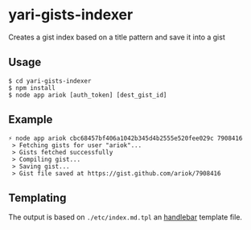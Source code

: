 # yari-gists-indexer
Creates a gist index based on a title pattern and save it into a gist

## Usage
    $ cd yari-gists-indexer
    $ npm install
    $ node app ariok [auth_token] [dest_gist_id]

## Example
    ⚡ node app ariok cbc68457bf406a1042b345d4b2555e520fee029c 7908416
     > Fetching gists for user "ariok"...
     > Gists fetched successfully
     > Compiling gist...
     > Saving gist...
     > Gist file saved at https://gist.github.com/ariok/7908416

## Templating
The output is based on `./etc/index.md.tpl` an [handlebar](http://handlebarsjs.com/) template file.